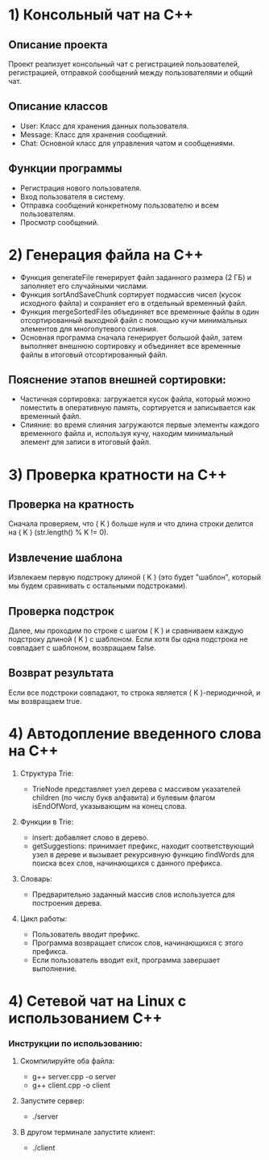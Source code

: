 # 1) Консольный чат на C++

## Описание проекта
Проект реализует консольный чат с регистрацией пользователей, регистрацией, отправкой сообщений между пользователями и общий чат.

## Описание классов
- User: Класс для хранения данных пользователя.
- Message: Класс для хранения сообщений.
- Chat: Основной класс для управления чатом и сообщениями.

## Функции программы
- Регистрация нового пользователя.
- Вход пользователя в систему.
- Отправка сообщений конкретному пользователю и всем пользователям.
- Просмотр сообщений.


# 2) Генерация файла на C++

- Функция generateFile генерирует файл заданного размера (2 ГБ) и заполняет его случайными числами.
- Функция sortAndSaveChunk сортирует подмассив чисел (кусок исходного файла) и сохраняет его в отдельный временный файл.
- Функция mergeSortedFiles объединяет все временные файлы в один отсортированный выходной файл с помощью кучи минимальных элементов для многопутевого слияния.
- Основная программа сначала генерирует большой файл, затем выполняет внешнюю сортировку и объединяет все временные файлы в итоговый отсортированный файл.
## Пояснение этапов внешней сортировки:
- Частичная сортировка: загружается кусок файла, который можно поместить в оперативную память, сортируется и записывается как временный файл.
- Слияние: во время слияния загружаются первые элементы каждого временного файла и, используя кучу, находим минимальный элемент для записи в итоговый файл.


# 3) Проверка кратности на C++

## Проверка на кратность 
Cначала проверяем, что \( K \) больше нуля и что длина строки делится на \( K \) (str.length() % K != 0).
   
## Извлечение шаблона 
Извлекаем первую подстроку длиной \( K \) (это будет "шаблон", который мы будем сравнивать с остальными подстроками).
   
## Проверка подстрок
Далее, мы проходим по строке с шагом \( K \) и сравниваем каждую подстроку длиной \( K \) с шаблоном. Если хотя бы одна подстрока не совпадает с шаблоном, возвращаем false.

## Возврат результата
Если все подстроки совпадают, то строка является \( K \)-периодичной, и мы возвращаем true.


# 4) Aвтодопление введенного слова на C++

1. Структура Trie:
   - TrieNode представляет узел дерева с массивом указателей children (по числу букв алфавита) и булевым флагом isEndOfWord, указывающим на конец слова.
2. Функции в Trie:
   - insert: добавляет слово в дерево.
   - getSuggestions: принимает префикс, находит соответствующий узел в дереве и вызывает рекурсивную функцию findWords для поиска всех слов, начинающихся с данного префикса.

3. Словарь:
   - Предварительно заданный массив слов используется для построения дерева.

4. Цикл работы:
   - Пользователь вводит префикс.
   - Программа возвращает список слов, начинающихся с этого префикса.
   - Если пользователь вводит exit, программа завершает выполнение.

# 4) Сетевой чат на Linux с использованием C++

### Инструкции по использованию:
1. Скомпилируйте оба файла:
   - g++ server.cpp -o server
   - g++ client.cpp -o client
   
2. Запустите сервер:
   - ./server
3. В другом терминале запустите клиент:
   - ./client
